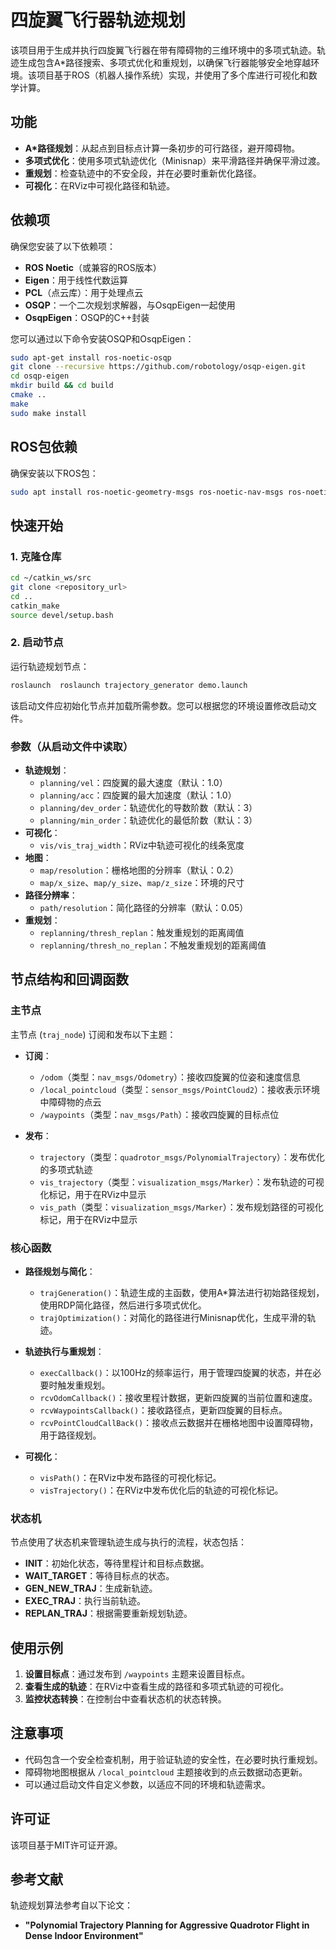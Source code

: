 
# 四旋翼飞行器轨迹规划

该项目用于生成并执行四旋翼飞行器在带有障碍物的三维环境中的多项式轨迹。轨迹生成包含A*路径搜索、多项式优化和重规划，以确保飞行器能够安全地穿越环境。该项目基于ROS（机器人操作系统）实现，并使用了多个库进行可视化和数学计算。

## 功能

- **A*路径规划**：从起点到目标点计算一条初步的可行路径，避开障碍物。
- **多项式优化**：使用多项式轨迹优化（Minisnap）来平滑路径并确保平滑过渡。
- **重规划**：检查轨迹中的不安全段，并在必要时重新优化路径。
- **可视化**：在RViz中可视化路径和轨迹。

## 依赖项

确保您安装了以下依赖项：

- **ROS Noetic**（或兼容的ROS版本）
- **Eigen**：用于线性代数运算
- **PCL**（点云库）：用于处理点云
- **OSQP**：一个二次规划求解器，与OsqpEigen一起使用
- **OsqpEigen**：OSQP的C++封装

您可以通过以下命令安装OSQP和OsqpEigen：

```bash
sudo apt-get install ros-noetic-osqp
git clone --recursive https://github.com/robotology/osqp-eigen.git
cd osqp-eigen
mkdir build && cd build
cmake ..
make
sudo make install
```

## ROS包依赖

确保安装以下ROS包：

```bash
sudo apt install ros-noetic-geometry-msgs ros-noetic-nav-msgs ros-noetic-pcl-ros ros-noetic-visualization-msgs ros-noetic-quadrotor-msgs
```

## 快速开始

### 1. 克隆仓库

```bash
cd ~/catkin_ws/src
git clone <repository_url>
cd ..
catkin_make
source devel/setup.bash
```

### 2. 启动节点

运行轨迹规划节点：

```bash
roslaunch  roslaunch trajectory_generator demo.launch 
```

该启动文件应初始化节点并加载所需参数。您可以根据您的环境设置修改启动文件。

### 参数（从启动文件中读取）

- **轨迹规划**：
  - `planning/vel`：四旋翼的最大速度（默认：1.0）
  - `planning/acc`：四旋翼的最大加速度（默认：1.0）
  - `planning/dev_order`：轨迹优化的导数阶数（默认：3）
  - `planning/min_order`：轨迹优化的最低阶数（默认：3）
- **可视化**：
  - `vis/vis_traj_width`：RViz中轨迹可视化的线条宽度
- **地图**：
  - `map/resolution`：栅格地图的分辨率（默认：0.2）
  - `map/x_size`、`map/y_size`、`map/z_size`：环境的尺寸
- **路径分辨率**：
  - `path/resolution`：简化路径的分辨率（默认：0.05）
- **重规划**：
  - `replanning/thresh_replan`：触发重规划的距离阈值
  - `replanning/thresh_no_replan`：不触发重规划的距离阈值

## 节点结构和回调函数

### 主节点

主节点 (`traj_node`) 订阅和发布以下主题：

- **订阅**：
  - `/odom`（类型：`nav_msgs/Odometry`）：接收四旋翼的位姿和速度信息
  - `/local_pointcloud`（类型：`sensor_msgs/PointCloud2`）：接收表示环境中障碍物的点云
  - `/waypoints`（类型：`nav_msgs/Path`）：接收四旋翼的目标点位

- **发布**：
  - `trajectory`（类型：`quadrotor_msgs/PolynomialTrajectory`）：发布优化的多项式轨迹
  - `vis_trajectory`（类型：`visualization_msgs/Marker`）：发布轨迹的可视化标记，用于在RViz中显示
  - `vis_path`（类型：`visualization_msgs/Marker`）：发布规划路径的可视化标记，用于在RViz中显示

### 核心函数

- **路径规划与简化**：
  - `trajGeneration()`：轨迹生成的主函数，使用A*算法进行初始路径规划，使用RDP简化路径，然后进行多项式优化。
  - `trajOptimization()`：对简化的路径进行Minisnap优化，生成平滑的轨迹。

- **轨迹执行与重规划**：
  - `execCallback()`：以100Hz的频率运行，用于管理四旋翼的状态，并在必要时触发重规划。
  - `rcvOdomCallback()`：接收里程计数据，更新四旋翼的当前位置和速度。
  - `rcvWaypointsCallback()`：接收路径点，更新四旋翼的目标点。
  - `rcvPointCloudCallBack()`：接收点云数据并在栅格地图中设置障碍物，用于路径规划。

- **可视化**：
  - `visPath()`：在RViz中发布路径的可视化标记。
  - `visTrajectory()`：在RViz中发布优化后的轨迹的可视化标记。

### 状态机

节点使用了状态机来管理轨迹生成与执行的流程，状态包括：

- **INIT**：初始化状态，等待里程计和目标点数据。
- **WAIT_TARGET**：等待目标点的状态。
- **GEN_NEW_TRAJ**：生成新轨迹。
- **EXEC_TRAJ**：执行当前轨迹。
- **REPLAN_TRAJ**：根据需要重新规划轨迹。

## 使用示例

1. **设置目标点**：通过发布到 `/waypoints` 主题来设置目标点。
2. **查看生成的轨迹**：在RViz中查看生成的路径和多项式轨迹的可视化。
3. **监控状态转换**：在控制台中查看状态机的状态转换。

## 注意事项

- 代码包含一个安全检查机制，用于验证轨迹的安全性，在必要时执行重规划。
- 障碍物地图根据从 `/local_pointcloud` 主题接收到的点云数据动态更新。
- 可以通过启动文件自定义参数，以适应不同的环境和轨迹需求。

## 许可证

该项目基于MIT许可证开源。

## 参考文献

轨迹规划算法参考自以下论文：
- **"Polynomial Trajectory Planning for Aggressive Quadrotor Flight in Dense Indoor Environment"**
